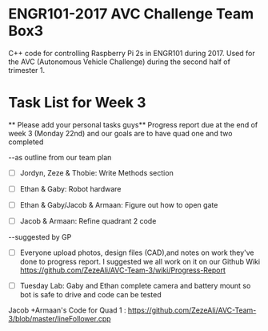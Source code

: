 # ENGR101-2017 AVC Challenge Team Box3
C++ code for controlling Raspberry Pi 2s in ENGR101 during 2017.
Used for the AVC (Autonomous Vehicle Challenge) during the second half of trimester 1.

# Task List for Week 3

** Please add your personal tasks guys** Progress report due at the end of week 3 (Monday 22nd) and our goals are to have quad one and two completed

--as outline from our team plan 

- [ ] Jordyn, Zeze & Thobie: Write Methods section

- [ ] Ethan & Gaby: Robot hardware 

- [ ] Ethan & Gaby/Jacob & Armaan: Figure out how to open gate

- [ ] Jacob & Armaan: Refine quadrant 2 code

--suggested by GP

- [ ] Everyone upload photos, design files (CAD),and notes on work they've done to progress report. I suggested we all work on it on our Github Wiki  https://github.com/ZezeAli/AVC-Team-3/wiki/Progress-Report

- [ ] Tuesday Lab: Gaby and Ethan complete camera and battery mount so bot is safe to drive and code can be tested  

Jacob +Armaan's Code for Quad 1 : https://github.com/ZezeAli/AVC-Team-3/blob/master/lineFollower.cpp


